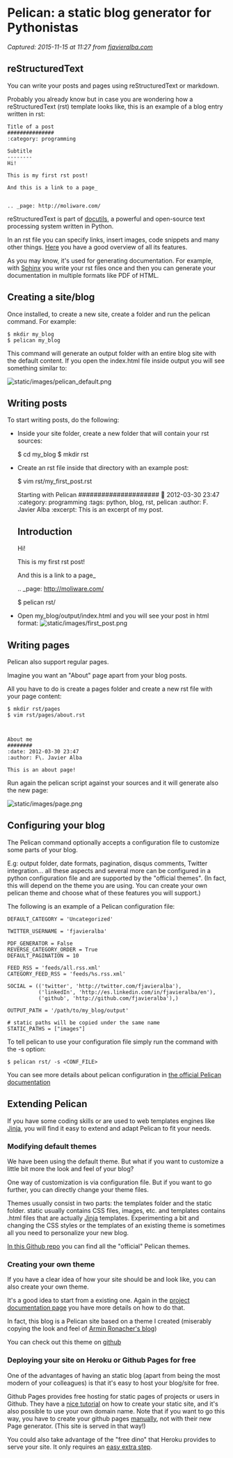 # Pelican: a static blog generator for Pythonistas

_Captured: 2015-11-15 at 11:27 from [fjavieralba.com](http://fjavieralba.com/pelican-a-static-blog-generator-for-pythonistas.html)_

## reStructuredText

You can write your posts and pages using reStructuredText or markdown.

Probably you already know but in case you are wondering how a reStructuredText (rst) template looks like, this is an example of a blog entry written in rst:
    
    
    Title of a post
    ###############
    :category: programming
    
    Subtitle
    --------
    Hi!
    
    This is my first rst post!
    
    And this is a link to a page_
    
    
    .. _page: http://moliware.com/
    

reStructuredText is part of [docutils](http://docutils.sourceforge.net/), a powerful and open-source text processing system written in Python.

In an rst file you can specify links, insert images, code snippets and many other things. [Here](http://docutils.sourceforge.net/docs/user/rst/quickref.html) you have a good overview of all its features.

As you may know, it's used for generating documentation. For example, with [Sphinx](http://sphinx.pocoo.org/) you write your rst files once and then you can generate your documentation in multiple formats like PDF of HTML.

## Creating a site/blog

Once installed, to create a new site, create a folder and run the pelican command. For example:
    
    
    $ mkdir my_blog
    $ pelican my_blog
    

This command will generate an output folder with an entire blog site with the default content. If you open the index.html file inside output you will see something similar to:

![static/images/pelican_default.png](http://fjavieralba.com/static/images/pelican_default.png)

## Writing posts

To start writing posts, do the following:

  * Inside your site folder, create a new folder that will contain your rst sources:
    
    
    $ cd my_blog
    $ mkdir rst
    

  * Create an rst file inside that directory with an example post:
    
    
    $ vim rst/my_first_post.rst
    
    
    
    Starting with Pelican
    #####################
    :date: 2012-03-30 23:47
    :category: programming
    :tags: python, blog, rst, pelican
    :author: F\. Javier Alba
    :excerpt: This is an excerpt of my post.
    
    Introduction
    ------------
    
    Hi!
    
    This is my first rst post!
    
    And this is a link to a page_
    
    
    .. _page: http://moliware.com/
    
    
    
    $ pelican rst/
    

  * Open my_blog/output/index.html and you will see your post in html format:
![static/images/first_post.png](http://fjavieralba.com/static/images/first_post.png)

## Writing pages

Pelican also support regular pages.

Imagine you want an "About" page apart from your blog posts.

All you have to do is create a pages folder and create a new rst file with your page content:
    
    
    $ mkdir rst/pages
    $ vim rst/pages/about.rst
    
    
    
    About me
    ########
    :date: 2012-03-30 23:47
    :author: F\. Javier Alba
    
    This is an about page!
    

Run again the pelican script against your sources and it will generate also the new page:

![static/images/page.png](http://fjavieralba.com/static/images/page.png)

## Configuring your blog

The Pelican command optionally accepts a configuration file to customize some parts of your blog.

E.g: output folder, date formats, pagination, disqus comments, Twitter integration... all these aspects and several more can be configured in a python configuration file and are supported by the "official themes". (In fact, this will depend on the theme you are using. You can create your own pelican theme and choose what of these features you will support.)

The following is an example of a Pelican configuration file:
    
    
    DEFAULT_CATEGORY = 'Uncategorized'
    
    TWITTER_USERNAME = 'fjavieralba'
    
    PDF_GENERATOR = False
    REVERSE_CATEGORY_ORDER = True
    DEFAULT_PAGINATION = 10
    
    FEED_RSS = 'feeds/all.rss.xml'
    CATEGORY_FEED_RSS = 'feeds/%s.rss.xml'
    
    SOCIAL = (('twitter', 'http://twitter.com/fjavieralba'),
              ('linkedIn', 'http://es.linkedin.com/in/fjavieralba/en'),
              ('github', 'http://github.com/fjavieralba'),)
    
    OUTPUT_PATH = '/path/to/my_blog/output'
    
    # static paths will be copied under the same name
    STATIC_PATHS = ["images"]
    

To tell pelican to use your configuration file simply run the command with the -s option:
    
    
    $ pelican rst/ -s <CONF_FILE>
    

You can see more details about pelican configuration in [the official Pelican documentation](http://pelican.readthedocs.org/)

## Extending Pelican

If you have some coding skills or are used to web templates engines like [Jinja](http://jinja.pocoo.org/), you will find it easy to extend and adapt Pelican to fit your needs.

### Modifying default themes

We have been using the default theme. But what if you want to customize a little bit more the look and feel of your blog?

One way of customization is via configuration file. But if you want to go further, you can directly change your theme files.

Themes usually consist in two parts: the templates folder and the static folder. static usually contains CSS files, images, etc. and templates contains .html files that are actually [Jinja](http://jinja.pocoo.org/) templates. Experimenting a bit and changing the CSS styles or the templates of an existing theme is sometimes all you need to personalize your new blog.

[In this Github repo](https://github.com/getpelican/pelican-themes) you can find all the "official" Pelican themes.

### Creating your own theme

If you have a clear idea of how your site should be and look like, you can also create your own theme.

It's a good idea to start from a existing one. Again in the [project documentation page](http://pelican.readthedocs.org/en/latest/themes.html) you have more details on how to do that.

In fact, this blog is a Pelican site based on a theme I created (miserably copying the look and feel of [Armin Ronacher's blog](http://lucumr.pocoo.org/))

You can check out this theme on [github](https://github.com/fjavieralba/flasky)

### Deploying your site on Heroku or Github Pages for free

One of the advantages of having an static blog (apart from being the most modern of your colleagues) is that it's easy to host your blog/site for free.

Github Pages provides free hosting for static pages of projects or users in Github. They have a [nice tutorial](http://help.github.com/pages/) on how to create your static site, and it's also possible to use your own domain name. Note that if you want to go this way, you have to create your github pages [manually](https://help.github.com/articles/creating-project-pages-manually), not with their new Page generator. (This site is served in that way!)

You could also take advantage of the "free dino" that Heroku provides to serve your site. It only requires an [easy extra step](http://kennethreitz.com/static-sites-on-heroku-cedar.html).
